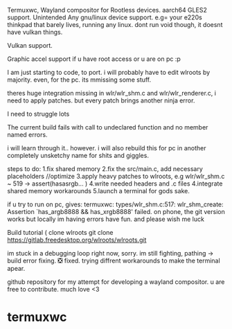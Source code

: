 Termuxwc, Wayland compositor for Rootless devices.
aarch64 GLES2 support. 
Unintended Any gnu/linux device support. e.g= your e220s thinkpad that barely lives, running any linux. dont run void though, it doesnt have vulkan things.


Vulkan support.


Graphic accel support if u have root access or u are on pc :p 



I am just starting to code, to port. i will probably have to edit wlroots by majority. even, for the pc. its mmissing some stuff.


theres huge integration missing in wlr/wlr_shm.c and wlr/wlr_renderer.c, i need to apply patches. but every patch brings another ninja error.

I need to struggle lots

The current build fails with call to undeclared function and no member named errors. 

i will learn through it.. however. i will also rebuild this for pc in another completely unsketchy name for shits and giggles.


steps to do:
  1.fix shared memory
  2.fix the src/main.c, add necessary placeholders //optimize
  3.apply heavy patches to wlroots, e.g wlr/wlr_shm.c ~ 519 -> assert(hasasrgb... )
  4.write needed headers and .c files
  4.integrate shared memory workarounds
  5.launch a terminal for gods sake.

if u try to run on pc, gives: termuxwc: types/wlr_shm.c:517: wlr_shm_create: Assertion `has_argb8888 && has_xrgb8888' failed.
on phone, the git version works but locally im having errors have fun. and please wish me luck

Build tutorial (
clone wlroots
git clone https://gitlab.freedesktop.org/wlroots/wlroots.git







im stuck in a debugging loop right now, sorry. im still fighting, pathing -> build error fixing. ❎ 
fixed. trying diffrent workarounds to make the terminal apear.










github repository for my attempt for developing a wayland compositor. u are free to contribute. much love <3
# termuxwc

